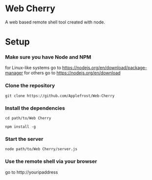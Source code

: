 # Web Cherry

A web based remote shell tool created with node.



# Setup

### Make sure you have Node and NPM
for Linux-like systems go to https://nodejs.org/en/download/package-manager
for others go to https://nodejs.org/en/download

### Clone the repository
`git clone https://github.com/Applefrost/Web-Cherry`

### Install the dependencies
`cd path/to/Web Cherry`

`npm install -g`


### Start the server
`node path/to/Web Cherry/server.js`

### Use the remote shell via your browser
go to http://youripaddress



